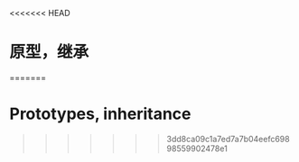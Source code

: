<<<<<<< HEAD
# 原型，继承
=======
# Prototypes, inheritance
>>>>>>> 3dd8ca09c1a7ed7a7b04eefc69898559902478e1
